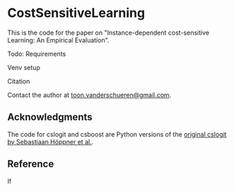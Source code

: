 # CostSensitiveLearning

This is the code for the paper on "Instance-dependent cost-sensitive Learning: An Empirical Evaluation".

Todo:
Requirements

Venv setup

Citation

Contact the author at toon.vanderschueren@gmail.com.

## Acknowledgments
The code for cslogit and csboost are Python versions of the [original cslogit by Sebastiaan Höppner et al.](https://github.com/SebastiaanHoppner/CostSensitiveLearning).

## Reference
If
